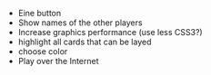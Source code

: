* Eine button
* Show names of the other players
* Increase graphics performance (use less CSS3?)
* highlight all cards that can be layed
* choose color
* Play over the Internet
